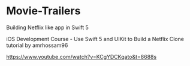 # Movie-Trailers

Building Netflix like app in Swift 5

iOS Development Course - Use Swift 5 and UIKit to Build a Netflix Clone tutorial by amrhossam96

https://www.youtube.com/watch?v=KCgYDCKqato&t=8688s
